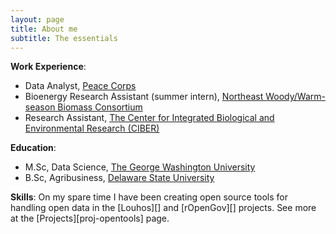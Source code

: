 ```yaml
---
layout: page
title: About me
subtitle: The essentials
---
```


**Work Experience**: 
  - Data Analyst, [Peace Corps](https://www.peacecorps.gov)
  - Bioenergy Research Assistant (summer intern), [Northeast Woody/Warm-season Biomass Consortium](http://www.newbio.psu.edu)
  - Research Assistant, [The Center for Integrated Biological and Environmental Research (CIBER)](https://ciber.desu.edu)

**Education**: 
  - M.Sc, Data Science, [The George Washington University](https://www.gwu.edu)
  - B.Sc, Agribusiness, [Delaware State University](https://www.desu.edu) 

**Skills**: On my spare time I have been creating open source tools for handling open data in the [Louhos][] and [rOpenGov][] projects. See more at the [Projects][proj-opentools] page.
